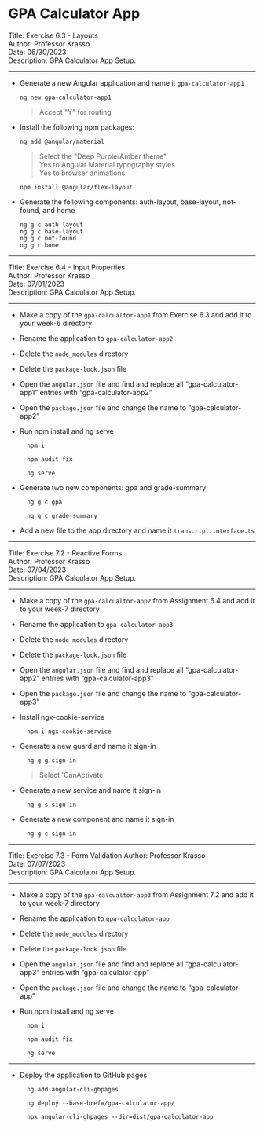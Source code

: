 # GPA Calculator App

Title: Exercise 6.3 - Layouts  
Author: Professor Krasso  
Date: 06/30/2023  
Description: GPA Calculator App Setup.   

---

* Generate a new Angular application and name it `gpa-calculator-app1`

      ng new gpa-calculator-app1

  > Accept "Y" for routing


* Install the following npm packages: 

      ng add @angular/material

  > Select the "Deep Purple/Amber theme"  
  > Yes to Angular Material typography styles  
  > Yes to browser animations  

      npm install @angular/flex-layout
  
* Generate the following components: auth-layout, base-layout, not-found, and home

      ng g c auth-layout
      ng g c base-layout
      ng g c not-found
      ng g c home

---

Title: Exercise 6.4 - Input Properties  
Author: Professor Krasso  
Date: 07/01/2023  
Description: GPA Calculator App Setup.  

---

* Make a copy of the `gpa-calcualtor-app1` from Exercise 6.3 and add it to your week-6 directory 

* Rename the application to `gpa-calculator-app2`

* Delete the `node_modules` directory 

* Delete the `package-lock.json` file

* Open the `angular.json` file and find and replace all “gpa-calculator-app1” entries with “gpa-calculator-app2” 

* Open the `package.json` file and change the name to “gpa-calculator-app2” 

* Run npm install and ng serve 

        npm i 

        npm audit fix

        ng serve

* Generate two new components: gpa and grade-summary

        ng g c gpa

        ng g c grade-summary

* Add a new file to the app directory and name it `transcript.interface.ts`

---

Title: Exercise 7.2 - Reactive Forms  
Author: Professor Krasso  
Date: 07/04/2023  
Description: GPA Calculator App Setup.  

---

* Make a copy of the `gpa-calcualtor-app2` from Assignment 6.4 and add it to your week-7 directory 

* Rename the application to `gpa-calculator-app3`

* Delete the `node_modules` directory 

* Delete the `package-lock.json` file

* Open the `angular.json` file and find and replace all “gpa-calculator-app2” entries with “gpa-calculator-app3” 

* Open the `package.json` file and change the name to “gpa-calculator-app3” 

* Install ngx-cookie-service 

        npm i ngx-cookie-service

* Generate a new guard and name it sign-in

        ng g g sign-in

  > Select 'CanActivate'

* Generate a new service and name it sign-in

        ng g s sign-in

* Generate a new component and name it sign-in

        ng g c sign-in

---

Title: Exercise 7.3 - Form Validation
Author: Professor Krasso  
Date: 07/07/2023  
Description: GPA Calculator App Setup. 

---

* Make a copy of the `gpa-calcualtor-app3` from Assignment 7.2 and add it to your week-7 directory 

* Rename the application to `gpa-calculator-app`

* Delete the `node_modules` directory 

* Delete the `package-lock.json` file

* Open the `angular.json` file and find and replace all “gpa-calculator-app3” entries with “gpa-calculator-app” 

* Open the `package.json` file and change the name to “gpa-calculator-app” 

* Run npm install and ng serve 

        npm i 

        npm audit fix

        ng serve

---

* Deploy the application to GitHub pages 

        ng add angular-cli-ghpages 

        ng deploy --base-href=/gpa-calculator-app/

        npx angular-cli-ghpages --dir=dist/gpa-calculator-app

